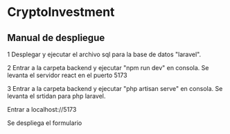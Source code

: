 # CryptoInvestment

Manual de despliegue
--------------------
1 Desplegar y ejecutar el archivo sql para la base de datos "laravel".

2 Entrar a la carpeta backend y ejecutar "npm run dev" en consola.
Se levanta el servidor react en el puerto 5173

3 Entrar a la carpeta backend y ejecutar "php artisan serve" en consola.
Se levanta el srtidan para php laravel.


Entrar a localhost://5173

Se despliega el formulario
